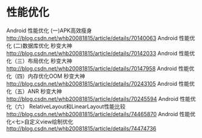 # 性能优化
Android 性能优化 (一)APK高效瘦身 
http://blog.csdn.net/whb20081815/article/details/70140063
Android 性能优化 (二)数据库优化 秒变大神
http://blog.csdn.net/whb20081815/article/details/70142033
Android 性能优化（三）布局优化 秒变大神 
http://blog.csdn.net/whb20081815/article/details/70147958
Android 性能优化（四）内存优化OOM 秒变大神
http://blog.csdn.net/whb20081815/article/details/70243105
Android 性能优化（五）ANR 秒变大神
http://blog.csdn.net/whb20081815/article/details/70245594
Android 性能优化（六） RelativeLayout和LinearLayout性能比较
http://blog.csdn.net/whb20081815/article/details/74465870
Android 性能优化<七>自定义view绘制优化 
http://blog.csdn.net/whb20081815/article/details/74474736
